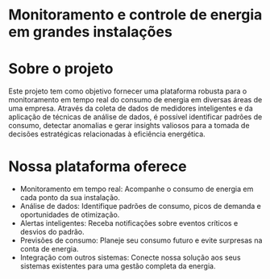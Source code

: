 # Monitoramento e controle de energia em grandes instalações

# Sobre o projeto

Este projeto tem como objetivo fornecer uma plataforma robusta para o monitoramento em tempo real do consumo de energia em diversas áreas de uma empresa. Através da coleta de dados de medidores inteligentes e da aplicação de técnicas de análise de dados, é possível identificar padrões de consumo, detectar anomalias e gerar insights valiosos para a tomada de decisões estratégicas relacionadas à eficiência energética.
 

# Nossa plataforma oferece
- Monitoramento em tempo real: Acompanhe o consumo de energia em cada ponto da sua instalação.
- Análise de dados: Identifique padrões de consumo, picos de demanda e oportunidades de otimização.
- Alertas inteligentes: Receba notificações sobre eventos críticos e desvios do padrão.
- Previsões de consumo: Planeje seu consumo futuro e evite surpresas na conta de energia.
- Integração com outros sistemas: Conecte nossa solução aos seus sistemas existentes para uma gestão completa da energia.
